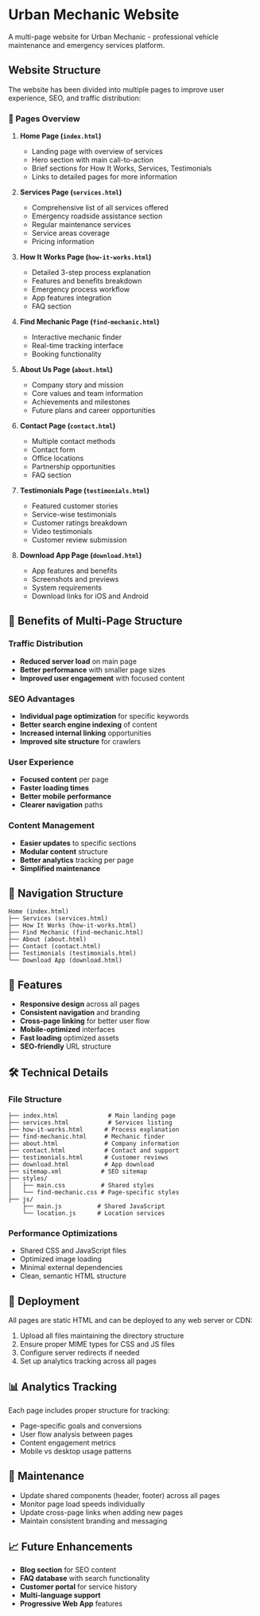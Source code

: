 # Urban Mechanic Website

A multi-page website for Urban Mechanic - professional vehicle maintenance and emergency services platform.

## Website Structure

The website has been divided into multiple pages to improve user experience, SEO, and traffic distribution:

### 📄 Pages Overview

1. **Home Page (`index.html`)**
   - Landing page with overview of services
   - Hero section with main call-to-action
   - Brief sections for How It Works, Services, Testimonials
   - Links to detailed pages for more information

2. **Services Page (`services.html`)**
   - Comprehensive list of all services offered
   - Emergency roadside assistance section
   - Regular maintenance services
   - Service areas coverage
   - Pricing information

3. **How It Works Page (`how-it-works.html`)**
   - Detailed 3-step process explanation
   - Features and benefits breakdown
   - Emergency process workflow
   - App features integration
   - FAQ section

4. **Find Mechanic Page (`find-mechanic.html`)**
   - Interactive mechanic finder
   - Real-time tracking interface
   - Booking functionality

5. **About Us Page (`about.html`)**
   - Company story and mission
   - Core values and team information
   - Achievements and milestones
   - Future plans and career opportunities

6. **Contact Page (`contact.html`)**
   - Multiple contact methods
   - Contact form
   - Office locations
   - Partnership opportunities
   - FAQ section

7. **Testimonials Page (`testimonials.html`)**
   - Featured customer stories
   - Service-wise testimonials
   - Customer ratings breakdown
   - Video testimonials
   - Customer review submission

8. **Download App Page (`download.html`)**
   - App features and benefits
   - Screenshots and previews
   - System requirements
   - Download links for iOS and Android

## 🎯 Benefits of Multi-Page Structure

### Traffic Distribution
- **Reduced server load** on main page
- **Better performance** with smaller page sizes
- **Improved user engagement** with focused content

### SEO Advantages
- **Individual page optimization** for specific keywords
- **Better search engine indexing** of content
- **Increased internal linking** opportunities
- **Improved site structure** for crawlers

### User Experience
- **Focused content** per page
- **Faster loading times**
- **Better mobile performance**
- **Clearer navigation** paths

### Content Management
- **Easier updates** to specific sections
- **Modular content** structure
- **Better analytics** tracking per page
- **Simplified maintenance**

## 🔗 Navigation Structure

```
Home (index.html)
├── Services (services.html)
├── How It Works (how-it-works.html)
├── Find Mechanic (find-mechanic.html)
├── About (about.html)
├── Contact (contact.html)
├── Testimonials (testimonials.html)
└── Download App (download.html)
```

## 📱 Features

- **Responsive design** across all pages
- **Consistent navigation** and branding
- **Cross-page linking** for better user flow
- **Mobile-optimized** interfaces
- **Fast loading** optimized assets
- **SEO-friendly** URL structure

## 🛠 Technical Details

### File Structure
```
├── index.html              # Main landing page
├── services.html           # Services listing
├── how-it-works.html      # Process explanation
├── find-mechanic.html     # Mechanic finder
├── about.html             # Company information
├── contact.html           # Contact and support
├── testimonials.html      # Customer reviews
├── download.html          # App download
├── sitemap.xml           # SEO sitemap
├── styles/
│   ├── main.css          # Shared styles
│   └── find-mechanic.css # Page-specific styles
├── js/
    ├── main.js          # Shared JavaScript
    └── location.js      # Location services            
```

### Performance Optimizations
- Shared CSS and JavaScript files
- Optimized image loading
- Minimal external dependencies
- Clean, semantic HTML structure

## 🚀 Deployment

All pages are static HTML and can be deployed to any web server or CDN:

1. Upload all files maintaining the directory structure
2. Ensure proper MIME types for CSS and JS files
3. Configure server redirects if needed
4. Set up analytics tracking across all pages

## 📊 Analytics Tracking

Each page includes proper structure for tracking:
- Page-specific goals and conversions
- User flow analysis between pages
- Content engagement metrics
- Mobile vs desktop usage patterns

## 🔧 Maintenance

- Update shared components (header, footer) across all pages
- Monitor page load speeds individually
- Update cross-page links when adding new pages
- Maintain consistent branding and messaging

## 📈 Future Enhancements

- **Blog section** for SEO content
- **FAQ database** with search functionality
- **Customer portal** for service history
- **Multi-language support**
- **Progressive Web App** features
